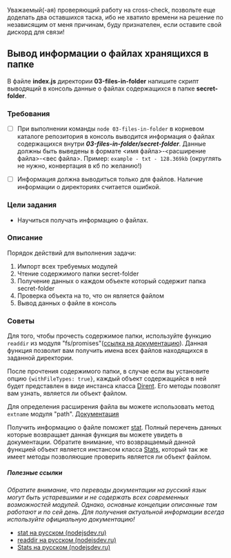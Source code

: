 Уважаемый(-ая) проверяющий работу на cross-check, позвольте еще доделать два оставшихся таска, ибо не хватило времени на решение по независящим от меня причинам, буду признателен, если оставите свой дискорд для связи!

## Вывод информации о файлаx хранящихся в папке

В файле **index.js** директории **03-files-in-folder** напишите скрипт выводящий в консоль данные о файлах содержащихся в папке **secret-folder**.

### Требования

- [ ] При выполнении команды ```node 03-files-in-folder``` в корневом каталоге репозитория в консоль выводится информация о файлах содержащихся внутри ***03-files-in-folder/secret-folder***. Данные должны быть выведены в формате <имя файла>-<расширение файла>-<вес файла>. Пример: ```example - txt - 128.369kb``` (округлять не нужно, конвертация в кб по желанию!)
- [ ] Информация должна выводиться только для файлов. Наличие информации о директориях считается ошибкой.


### Цели задания

- Научиться получать информацию о файлах.  

### Описание

Порядок действий для выполнения задачи:

1. Импорт всех требуемых модулей
2. Чтение содержимого папки secret-folder
3. Получение данных о каждом объекте который содержит папка secret-folder
4. Проверка объекта на то, что он является файлом
5. Вывод данных о файле в консоль

### Советы

Для того, чтобы прочесть содержимое папки, используйте функцию ```readdir``` из модуля "fs/promises"([ссылка на документацию](https://nodejs.org/dist/latest-v16.x/docs/api/fs.html#fs_fspromises_readdir_path_options)). Данная функция позволит вам получить имена всех файлов находящихся в заданной директории.

После прочтения содержимого папки, в случае если вы установите опцию ```{withFileTypes: true}```, каждый объект содержащийся в ней будет представлен в виде инстанса класса [Dirent](https://nodejs.org/dist/latest-v16.x/docs/api/fs.html#fs_class_fs_dirent). Его методы позволят вам узнать, является ли объект файлом.

Для определения расширения файла вы можете использовать метод ```extname``` модуля "path". [Документация](https://nodejs.org/api/path.html#path_path_extname_path)

Получить информацию о файле поможет [stat](https://nodejs.org/dist/latest-v16.x/docs/api/fs.html#fs_fs_stat_path_options_callback). 
Полный перечень данных которые возвращает данная функция вы можете увидеть в документации. Обратите внимание, что возвращаемый данной функцией объект является инстансом класса [Stats](https://nodejs.org/dist/latest-v16.x/docs/api/fs.html#fs_class_fs_stats), который так же имеет методы позволяющие проверить является ли объект файлом.

##### Полезные ссылки
*Обратите внимание, что переводы документации на русский язык могут быть устаревшими и не содержать всех современных возможностей модулей. Однако, основные концепции описанные там работают и по сей день. Для получения актуальной информации всегда используйте официальную документацию!*

- [stat на русском (nodejsdev.ru)](https://nodejsdev.ru/api/fs/#fsstat)  
- [readdir на русском (nodejsdev.ru)](https://nodejsdev.ru/api/fs/#fsreaddir)  
- [Stats на русском (nodejsdev.ru)](https://nodejsdev.ru/api/fs/#fsstats)  

